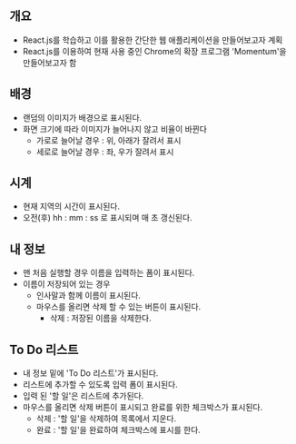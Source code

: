 ## 개요

- React.js를 학습하고 이를 활용한 간단한 웹 애플리케이션을 만들어보고자 계획
- React.js를 이용하여 현재 사용 중인 Chrome의 확장 프로그램 'Momentum'을 만들어보고자 함

## 배경

- 랜덤의 이미지가 배경으로 표시된다.
- 화면 크기에 따라 이미지가 늘어나지 않고 비율이 바뀐다
    - 가로로 늘어날 경우 : 위, 아래가 잘려서 표시
    - 세로로 늘어날 경우 : 좌, 우가 잘려서 표시

## 시계

- 현재 지역의 시간이 표시된다.
- 오전(후) hh : mm : ss 로 표시되며 매 초 갱신된다.

## 내 정보

- 맨 처음 실행할 경우 이름을 입력하는 폼이 표시된다.
- 이름이 저장되어 있는 경우
    - 인사말과 함께 이름이 표시된다.
    - 마우스를 올리면 삭제 할 수 있는 버튼이 표시된다.
        - 삭제 : 저장된 이름을 삭제한다.

## To Do 리스트

- 내 정보 밑에 'To Do 리스트'가 표시된다.
- 리스트에 추가할 수 있도록 입력 폼이 표시된다.
- 입력 된 '할 일'은 리스트에 추가된다.
- 마우스를 올리면 삭제 버튼이 표시되고 완료를 위한 체크박스가 표시된다.
    - 삭제 : '할 일'을 삭제하여 목록에서 지운다.
    - 완료 : '할 일'을 완료하여 체크박스에 표시를 한다.